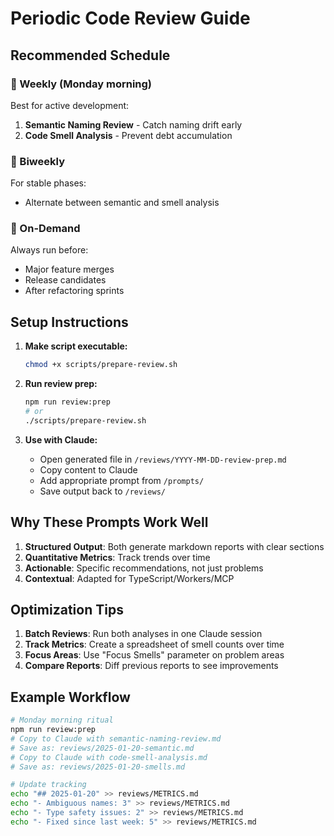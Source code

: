 # Periodic Code Review Guide

## Recommended Schedule

### 📅 Weekly (Monday morning)
Best for active development:
1. **Semantic Naming Review** - Catch naming drift early
2. **Code Smell Analysis** - Prevent debt accumulation

### 📅 Biweekly  
For stable phases:
- Alternate between semantic and smell analysis

### 📅 On-Demand
Always run before:
- Major feature merges
- Release candidates
- After refactoring sprints

## Setup Instructions

1. **Make script executable:**
   ```bash
   chmod +x scripts/prepare-review.sh
   ```

2. **Run review prep:**
   ```bash
   npm run review:prep
   # or
   ./scripts/prepare-review.sh
   ```

3. **Use with Claude:**
   - Open generated file in `/reviews/YYYY-MM-DD-review-prep.md`
   - Copy content to Claude
   - Add appropriate prompt from `/prompts/`
   - Save output back to `/reviews/`

## Why These Prompts Work Well

1. **Structured Output**: Both generate markdown reports with clear sections
2. **Quantitative Metrics**: Track trends over time
3. **Actionable**: Specific recommendations, not just problems
4. **Contextual**: Adapted for TypeScript/Workers/MCP

## Optimization Tips

1. **Batch Reviews**: Run both analyses in one Claude session
2. **Track Metrics**: Create a spreadsheet of smell counts over time
3. **Focus Areas**: Use "Focus Smells" parameter on problem areas
4. **Compare Reports**: Diff previous reports to see improvements

## Example Workflow

```bash
# Monday morning ritual
npm run review:prep
# Copy to Claude with semantic-naming-review.md
# Save as: reviews/2025-01-20-semantic.md
# Copy to Claude with code-smell-analysis.md  
# Save as: reviews/2025-01-20-smells.md

# Update tracking
echo "## 2025-01-20" >> reviews/METRICS.md
echo "- Ambiguous names: 3" >> reviews/METRICS.md
echo "- Type safety issues: 2" >> reviews/METRICS.md
echo "- Fixed since last week: 5" >> reviews/METRICS.md
```
